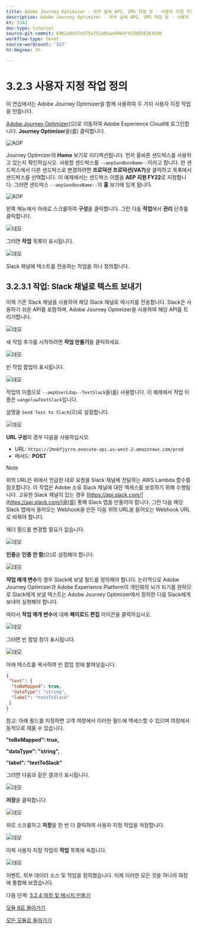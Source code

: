 ```yaml
---
title: Adobe Journey Optimizer - 외부 날씨 API, SMS 작업 등 - 사용자 지정 작업 정의
description: Adobe Journey Optimizer - 외부 날씨 API, SMS 작업 등 - 사용자 지정 작업 정의
kt: 5342
doc-type: tutorial
source-git-commit: 6962a0d37d375e751a05ae99b4f433b0283835d0
workflow-type: tm+mt
source-wordcount: '517'
ht-degree: 3%

---
```


# 3.2.3 사용자 지정 작업 정의

이 연습에서는 Adobe Journey Optimizer을 함께 사용하여 두 가지 사용자 지정 작업을 만듭니다.

[Adobe Journey Optimizer](https://experience.adobe.com)(으)로 이동하여 Adobe Experience Cloud에 로그인합니다. **Journey Optimizer**&#x200B;을(를) 클릭합니다.

![AOP](./../../../modules/ajo-b2c/module3.2/images/acophome.png)

Journey Optimizer의 **Home** 보기로 리디렉션됩니다. 먼저 올바른 샌드박스를 사용하고 있는지 확인하십시오. 사용할 샌드박스를 `--aepSandboxName--`이라고 합니다. 한 샌드박스에서 다른 샌드박스로 변경하려면 **프로덕션 프로덕션(VA7)**&#x200B;을 클릭하고 목록에서 샌드박스를 선택합니다. 이 예제에서는 샌드박스 이름을 **AEP 지원 FY22**&#x200B;로 지정합니다. 그러면 샌드박스 `--aepSandboxName--`의 **홈** 보기에 있게 됩니다.

![AOP](./../../../modules/ajo-b2c/module3.2/images/acoptriglp.png)

왼쪽 메뉴에서 아래로 스크롤하여 **구성**&#x200B;을 클릭합니다. 그런 다음 **작업**&#x200B;에서 **관리** 단추를 클릭합니다.

![데모](./images/menuactions.png)

그러면 **작업** 목록이 표시됩니다.

![데모](./images/acthome.png)

Slack 채널에 텍스트를 전송하는 작업을 하나 정의합니다.

## 3.2.3.1 작업: Slack 채널로 텍스트 보내기

이제 기존 Slack 채널을 사용하여 해당 Slack 채널로 메시지를 전송합니다. Slack은 사용하기 쉬운 API를 포함하며, Adobe Journey Optimizer을 사용하여 해당 API를 트리거합니다.

![데모](./images/slack.png)

새 작업 추가를 시작하려면 **작업 만들기**&#x200B;를 클릭하세요.

![데모](./images/adda.png)

빈 작업 팝업이 표시됩니다.

![데모](./images/emptyact.png)

작업의 이름으로 `--aepUserLdap--TextSlack`을(를) 사용합니다. 이 예제에서 작업 이름은 `vangeluwTextSlack`입니다.

설명을 `Send Text to Slack`(으)로 설정합니다.

![데모](./images/slackname.png)

**URL 구성**&#x200B;의 경우 다음을 사용하십시오.

- URL: `https://2mnbfjyrre.execute-api.us-west-2.amazonaws.com/prod`
- 메서드: **POST**

>[!NOTE]
>
>위의 URL은 위에서 언급한 대로 요청을 Slack 채널에 전달하는 AWS Lambda 함수를 참조합니다. 이 작업은 Adobe 소유 Slack 채널에 대한 액세스를 보호하기 위해 수행됩니다. 고유한 Slack 채널이 있는 경우 [https://api.slack.com/](https://api.slack.com/)을(를) 통해 Slack 앱을 만들어야 합니다. 그런 다음 해당 Slack 앱에서 들어오는 Webhook을 만든 다음 위의 URL을 들어오는 Webhook URL로 바꿔야 합니다.

헤더 필드를 변경할 필요가 없습니다.

![데모](./images/slackurl.png)

**인증**&#x200B;을 **인증 안 함**(으)로 설정해야 합니다.

![데모](./images/slackauth.png)

**작업 매개 변수**&#x200B;의 경우 Slack에 보낼 필드를 정의해야 합니다. 논리적으로 Adobe Journey Optimizer과 Adobe Experience Platform이 개인화의 뇌가 되기를 원하므로 Slack에게 보낼 텍스트는 Adobe Journey Optimizer에서 정의한 다음 Slack에게 보내어 실행해야 합니다.

따라서 **작업 매개 변수**&#x200B;에 대해 **페이로드 편집** 아이콘을 클릭하십시오.

![데모](./images/slackmsgp.png)

그러면 빈 팝업 창이 표시됩니다.

![데모](./images/slackmsgpopup.png)

아래 텍스트를 복사하여 빈 팝업 창에 붙여넣습니다.

```json
{
 "text": {
  "toBeMapped": true,
  "dataType": "string",
  "label": "textToSlack"
 }
}
```

참고: 아래 필드를 지정하면 고객 여정에서 이러한 필드에 액세스할 수 있으며 여정에서 동적으로 채울 수 있습니다.

**&quot;toBeMapped&quot;: true,**

**&quot;dataType&quot;: &quot;string&quot;,**

**&quot;label&quot;: &quot;textToSlack&quot;**

그러면 다음과 같은 결과가 표시됩니다.

![데모](./images/slackmsgpopup1.png)

**저장**&#x200B;을 클릭합니다.

![데모](./images/twiliomsgpopup2.png)

위로 스크롤하고 **저장**&#x200B;을 한 번 더 클릭하여 사용자 지정 작업을 저장합니다.

![데모](./images/slackmsgpopup3.png)

이제 사용자 지정 작업이 **작업** 목록에 속합니다.

![데모](./images/slackdone.png)

이벤트, 외부 데이터 소스 및 작업을 정의했습니다. 이제 이러한 모든 것을 하나의 여정에 통합해 보겠습니다.

다음 단계: [3.2.4 여정 및 메시지 만들기](./ex4.md)

[모듈 8로 돌아가기](journey-orchestration-external-weather-api-sms.md)

[모든 모듈로 돌아가기](../../../overview.md)
